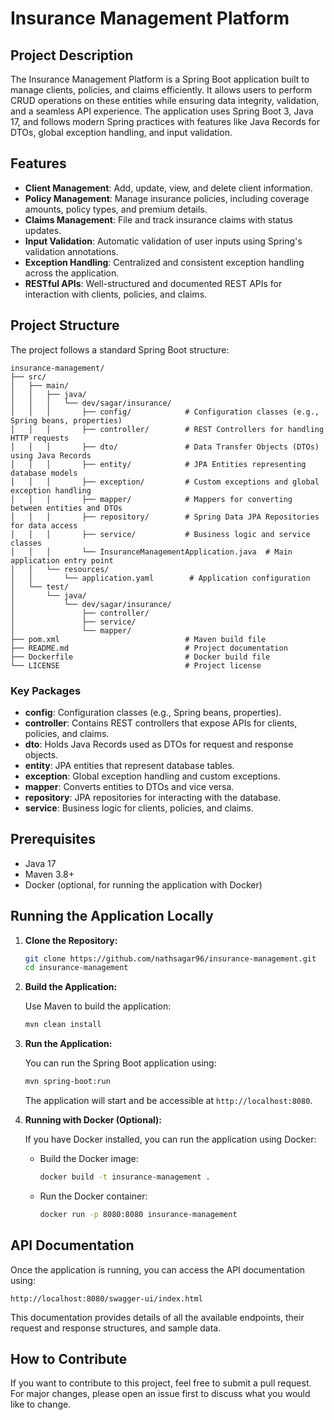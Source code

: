 # Insurance Management Platform

## Project Description

The Insurance Management Platform is a Spring Boot application built to manage clients, policies, and claims
efficiently. It allows users to perform CRUD operations on these entities while ensuring data integrity, validation, and
a seamless API experience. The application uses Spring Boot 3, Java 17, and follows modern Spring practices with
features like Java Records for DTOs, global exception handling, and input validation.

## Features

- **Client Management**: Add, update, view, and delete client information.
- **Policy Management**: Manage insurance policies, including coverage amounts, policy types, and premium details.
- **Claims Management**: File and track insurance claims with status updates.
- **Input Validation**: Automatic validation of user inputs using Spring's validation annotations.
- **Exception Handling**: Centralized and consistent exception handling across the application.
- **RESTful APIs**: Well-structured and documented REST APIs for interaction with clients, policies, and claims.

## Project Structure

The project follows a standard Spring Boot structure:

```
insurance-management/
├── src/
│   ├── main/
│   │   ├── java/
│   │   │   └── dev/sagar/insurance/
│   │   │       ├── config/            # Configuration classes (e.g., Spring beans, properties)
│   │   │       ├── controller/        # REST Controllers for handling HTTP requests
│   │   │       ├── dto/               # Data Transfer Objects (DTOs) using Java Records
│   │   │       ├── entity/            # JPA Entities representing database models
│   │   │       ├── exception/         # Custom exceptions and global exception handling
│   │   │       ├── mapper/            # Mappers for converting between entities and DTOs
│   │   │       ├── repository/        # Spring Data JPA Repositories for data access
│   │   │       ├── service/           # Business logic and service classes
│   │   │       └── InsuranceManagementApplication.java  # Main application entry point
│   │   └── resources/
│   │       └── application.yaml        # Application configuration
│   └── test/
│       └── java/
│           └── dev/sagar/insurance/
│               ├── controller/
│               ├── service/
│               └── mapper/
├── pom.xml                            # Maven build file
├── README.md                          # Project documentation
├── Dockerfile                         # Docker build file
└── LICENSE                            # Project license
```

### Key Packages

- **config**: Configuration classes (e.g., Spring beans, properties).
- **controller**: Contains REST controllers that expose APIs for clients, policies, and claims.
- **dto**: Holds Java Records used as DTOs for request and response objects.
- **entity**: JPA entities that represent database tables.
- **exception**: Global exception handling and custom exceptions.
- **mapper**: Converts entities to DTOs and vice versa.
- **repository**: JPA repositories for interacting with the database.
- **service**: Business logic for clients, policies, and claims.

## Prerequisites

- Java 17
- Maven 3.8+
- Docker (optional, for running the application with Docker)

## Running the Application Locally

1. **Clone the Repository:**

   ```bash
   git clone https://github.com/nathsagar96/insurance-management.git
   cd insurance-management
   ```

2. **Build the Application:**

   Use Maven to build the application:

   ```bash
   mvn clean install
   ```

3. **Run the Application:**

   You can run the Spring Boot application using:

   ```bash
   mvn spring-boot:run
   ```

   The application will start and be accessible at `http://localhost:8080`.

4. **Running with Docker (Optional):**

   If you have Docker installed, you can run the application using Docker:

    - Build the Docker image:

      ```bash
      docker build -t insurance-management .
      ```

    - Run the Docker container:

      ```bash
      docker run -p 8080:8080 insurance-management
      ```

## API Documentation

Once the application is running, you can access the API documentation using:

```
http://localhost:8080/swagger-ui/index.html
```

This documentation provides details of all the available endpoints, their request and response structures, and sample
data.

## How to Contribute

If you want to contribute to this project, feel free to submit a pull request. For major changes, please open an issue
first to discuss what you would like to change.